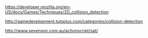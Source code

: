 https://developer.mozilla.org/en-US/docs/Games/Techniques/2D_collision_detection

http://gamedevelopment.tutsplus.com/categories/collision-detection

http://www.sevenson.com.au/actionscript/sat/
